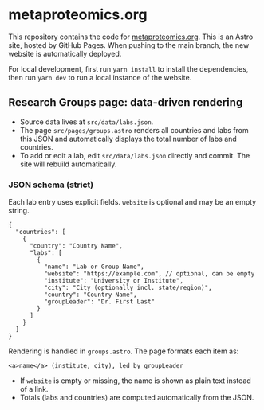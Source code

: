 # metaproteomics.org

This repository contains the code for [metaproteomics.org](https://metaproteomics.org). This is an Astro site, hosted by GitHub Pages. When pushing to the main branch, the new website is automatically deployed.

For local development, first run `yarn install` to install the dependencies, then run `yarn dev` to run a local instance of the website.

## Research Groups page: data-driven rendering

- Source data lives at `src/data/labs.json`.
- The page `src/pages/groups.astro` renders all countries and labs from this JSON and automatically displays the total number of labs and countries.
- To add or edit a lab, edit `src/data/labs.json` directly and commit. The site will rebuild automatically.

### JSON schema (strict)

Each lab entry uses explicit fields. `website` is optional and may be an empty string.

```
{
  "countries": [
    {
      "country": "Country Name",
      "labs": [
        {
          "name": "Lab or Group Name",
          "website": "https://example.com", // optional, can be empty
          "institute": "University or Institute",
          "city": "City (optionally incl. state/region)",
          "country": "Country Name",
          "groupLeader": "Dr. First Last"
        }
      ]
    }
  ]
}
```

Rendering is handled in `groups.astro`. The page formats each item as:

```
<a>name</a> (institute, city), led by groupLeader
```

- If `website` is empty or missing, the name is shown as plain text instead of a link.
- Totals (labs and countries) are computed automatically from the JSON.
